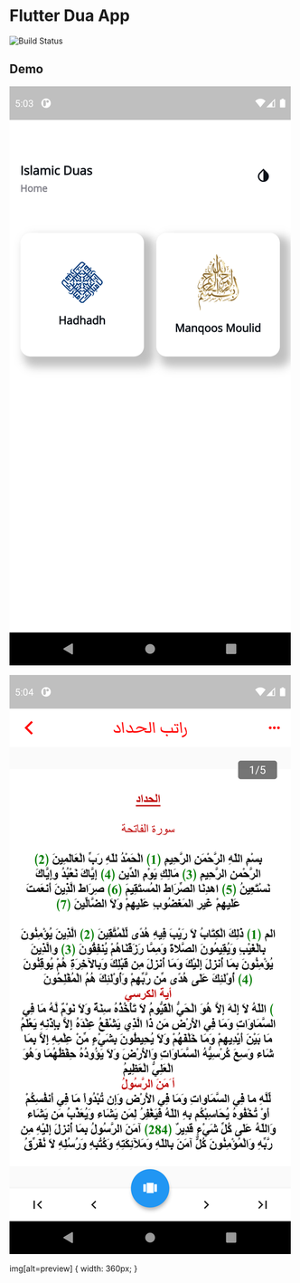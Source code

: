 # Flutter Dua App

![Build Status](https://travis-ci.org/joemccann/dillinger.svg?branch=master)


## Demo

![preview](./images/demo1.png)

![preview](./images/demo2.png)

img[alt=preview] { width: 360px; }
